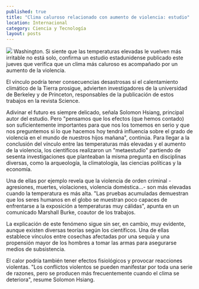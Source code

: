 ```yaml
---
published: true
title: "Clima caluroso relacionado con aumento de violencia: estudio"
location: Internacional
category: Ciencia y Tecnología
layout: posts
---
```


![](http://i.imgur.com/hkDUL7gm.jpg)
Washington. Si siente que las temperaturas elevadas le vuelven más irritable no está solo, confirma un estudio estadunidense publicado este jueves que verifica que un clima más caluroso es acompañado por un aumento de la violencia.

El vínculo podría tener consecuencias desastrosas si el calentamiento climático de la Tierra prosigue, advierten investigadores de la universidad de Berkeley y de Princeton, responsables de la publicación de estos trabajos en la revista Science.

Adivinar el futuro es siempre delicado, señala Solomon Hsiang, principal autor del estudio. Pero "pensamos que los efectos (que hemos contado) son suficientemente importantes para que nos los tomemos en serio y que nos preguntemos si lo que hacemos hoy tendrá influencia sobre el grado de violencia en el mundo de nuestros hijos mañana", continúa. Para llegar a la conclusión del vínculo entre las temperaturas más elevadas y el aumento de la violencia, los científicos realizaron un "metaestudio" partiendo de sesenta investigaciones que planteaban la misma pregunta en disciplinas diversas, como la arqueología, la climatología, las ciencias políticas y la economía.

Una de ellas por ejemplo revela que la violencia de orden criminal -agresiones, muertes, violaciones, violencia doméstica...- son más elevadas cuando la temperatura es más alta. "Las pruebas acumuladas demuestran que los seres humanos en el globo se muestran poco capaces de enfrentarse a la exposición a temperaturas muy cálidas", apunta en un comunicado Marshall Burke, coautor de los trabajos.

La explicación de este fenómeno sigue sin ser, en cambio, muy evidente, aunque existen diversas teorías según los científicos. Una de ellas establece vínculos entre cosechas afectadas por una sequía y una propensión mayor de los hombres a tomar las armas para asegurarse medios de subsistencia.

El calor podría también tener efectos fisiológicos y provocar reacciones violentas. "Los conflictos violentos se pueden manifestar por toda una serie de razones, pero se producen más frecuentemente cuando el clima se deteriora", resume Solomon Hsiang.
